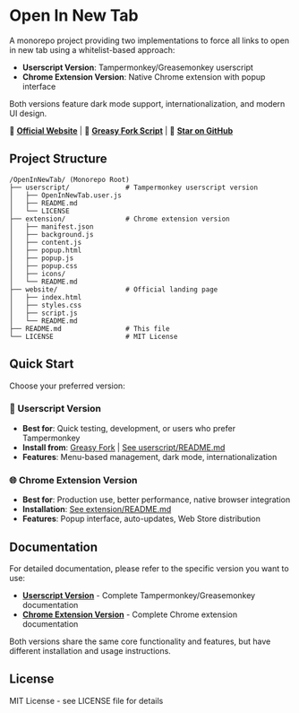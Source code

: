 # Open In New Tab

A monorepo project providing two implementations to force all links to open in new tab using a whitelist-based approach:

-   **Userscript Version**: Tampermonkey/Greasemonkey userscript
-   **Chrome Extension Version**: Native Chrome extension with popup interface

Both versions feature dark mode support, internationalization, and modern UI design.

📖 **[Official Website](https://open-in-new-tab.vercel.app/)** | 🎯 **[Greasy Fork Script](https://greasyfork.org/en/scripts/551033-open-in-new-tab)** | 🌟 **[Star on GitHub](https://github.com/xiaowulang-turbo/OpenInNewTab)**

## Project Structure

```
/OpenInNewTab/ (Monorepo Root)
├── userscript/              # Tampermonkey userscript version
│   ├── OpenInNewTab.user.js
│   ├── README.md
│   └── LICENSE
├── extension/               # Chrome extension version
│   ├── manifest.json
│   ├── background.js
│   ├── content.js
│   ├── popup.html
│   ├── popup.js
│   ├── popup.css
│   ├── icons/
│   └── README.md
├── website/                 # Official landing page
│   ├── index.html
│   ├── styles.css
│   ├── script.js
│   └── README.md
├── README.md                # This file
└── LICENSE                  # MIT License
```

## Quick Start

Choose your preferred version:

### 🚀 Userscript Version

-   **Best for**: Quick testing, development, or users who prefer Tampermonkey
-   **Install from**: [Greasy Fork](https://greasyfork.org/en/scripts/551033-open-in-new-tab) | [See userscript/README.md](userscript/README.md#installation)
-   **Features**: Menu-based management, dark mode, internationalization

### 🌐 Chrome Extension Version

-   **Best for**: Production use, better performance, native browser integration
-   **Installation**: [See extension/README.md](extension/README.md#installation)
-   **Features**: Popup interface, auto-updates, Web Store distribution

## Documentation

For detailed documentation, please refer to the specific version you want to use:

-   **[Userscript Version](userscript/README.md)** - Complete Tampermonkey/Greasemonkey documentation
-   **[Chrome Extension Version](extension/README.md)** - Complete Chrome extension documentation

Both versions share the same core functionality and features, but have different installation and usage instructions.

## License

MIT License - see LICENSE file for details
